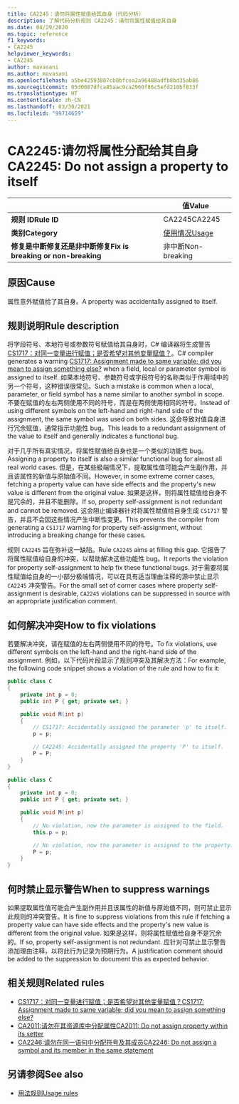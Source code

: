 ```yaml
---
title: CA2245：请勿将属性赋值给其自身（代码分析）
description: 了解代码分析规则 CA2245：请勿将属性赋值给其自身
ms.date: 04/29/2020
ms.topic: reference
f1_keywords:
- CA2245
helpviewer_keywords:
- CA2245
author: mavasani
ms.author: mavasani
ms.openlocfilehash: a5be42593807cb0bfcea2a96488adfb8bd35ab86
ms.sourcegitcommit: 05d0087dfca85aac9ca2960f86c5efd218bf833f
ms.translationtype: HT
ms.contentlocale: zh-CN
ms.lasthandoff: 03/30/2021
ms.locfileid: "99714659"
---
```

# <a name="ca2245-do-not-assign-a-property-to-itself"></a><span data-ttu-id="f359d-103">CA2245:请勿将属性分配给其自身</span><span class="sxs-lookup"><span data-stu-id="f359d-103">CA2245: Do not assign a property to itself</span></span>

| | <span data-ttu-id="f359d-104">值</span><span class="sxs-lookup"><span data-stu-id="f359d-104">Value</span></span> |
|-|-|
| <span data-ttu-id="f359d-105">**规则 ID**</span><span class="sxs-lookup"><span data-stu-id="f359d-105">**Rule ID**</span></span> |<span data-ttu-id="f359d-106">CA2245</span><span class="sxs-lookup"><span data-stu-id="f359d-106">CA2245</span></span>|
| <span data-ttu-id="f359d-107">**类别**</span><span class="sxs-lookup"><span data-stu-id="f359d-107">**Category**</span></span> |[<span data-ttu-id="f359d-108">使用情况</span><span class="sxs-lookup"><span data-stu-id="f359d-108">Usage</span></span>](usage-warnings.md)|
| <span data-ttu-id="f359d-109">**修复是中断修复还是非中断修复**</span><span class="sxs-lookup"><span data-stu-id="f359d-109">**Fix is breaking or non-breaking**</span></span> |<span data-ttu-id="f359d-110">非中断</span><span class="sxs-lookup"><span data-stu-id="f359d-110">Non-breaking</span></span>|

## <a name="cause"></a><span data-ttu-id="f359d-111">原因</span><span class="sxs-lookup"><span data-stu-id="f359d-111">Cause</span></span>

<span data-ttu-id="f359d-112">属性意外赋值给了其自身。</span><span class="sxs-lookup"><span data-stu-id="f359d-112">A property was accidentally assigned to itself.</span></span>

## <a name="rule-description"></a><span data-ttu-id="f359d-113">规则说明</span><span class="sxs-lookup"><span data-stu-id="f359d-113">Rule description</span></span>

<span data-ttu-id="f359d-114">将字段符号、本地符号或参数符号赋值给其自身时，C# 编译器将生成警告 [CS1717：对同一变量进行赋值；是否希望对其他变量赋值？](../../../csharp/misc/cs1717.md)。</span><span class="sxs-lookup"><span data-stu-id="f359d-114">C# compiler generates a warning [CS1717: Assignment made to same variable; did you mean to assign something else?](../../../csharp/misc/cs1717.md) when a field, local or parameter symbol is assigned to itself.</span></span> <span data-ttu-id="f359d-115">如果本地符号、参数符号或字段符号的名称类似于作用域中的另一个符号，这种错误很常见。</span><span class="sxs-lookup"><span data-stu-id="f359d-115">Such a mistake is common when a local, parameter, or field symbol has a name similar to another symbol in scope.</span></span> <span data-ttu-id="f359d-116">不要在赋值的左右两侧使用不同的符号，而是在两侧使用相同的符号。</span><span class="sxs-lookup"><span data-stu-id="f359d-116">Instead of using different symbols on the left-hand and right-hand side of the assignment, the same symbol was used on both sides.</span></span> <span data-ttu-id="f359d-117">这会导致对值自身进行冗余赋值，通常指示功能性 bug。</span><span class="sxs-lookup"><span data-stu-id="f359d-117">This leads to a redundant assignment of the value to itself and generally indicates a functional bug.</span></span>

<span data-ttu-id="f359d-118">对于几乎所有真实情况，将属性赋值给自身也是一个类似的功能性 bug。</span><span class="sxs-lookup"><span data-stu-id="f359d-118">Assigning a property to itself is also a similar functional bug for almost all real world cases.</span></span> <span data-ttu-id="f359d-119">但是，在某些极端情况下，提取属性值可能会产生副作用，并且该属性的新值与原始值不同。</span><span class="sxs-lookup"><span data-stu-id="f359d-119">However, in some extreme corner cases, fetching a property value can have side effects and the property's new value is different from the original value.</span></span> <span data-ttu-id="f359d-120">如果是这样，则将属性赋值给自身不是冗余的，并且不能删除。</span><span class="sxs-lookup"><span data-stu-id="f359d-120">If so, property self-assignment is not redundant and cannot be removed.</span></span> <span data-ttu-id="f359d-121">这会阻止编译器针对将属性赋值给自身生成 `CS1717` 警告，并且不会因这些情况产生中断性变更。</span><span class="sxs-lookup"><span data-stu-id="f359d-121">This prevents the compiler from generating a `CS1717` warning for property self-assignment, without introducing a breaking change for these cases.</span></span>

<span data-ttu-id="f359d-122">规则 `CA2245` 旨在弥补这一缺陷。</span><span class="sxs-lookup"><span data-stu-id="f359d-122">Rule `CA2245` aims at filling this gap.</span></span> <span data-ttu-id="f359d-123">它报告了将属性赋值给自身的冲突，以帮助解决这些功能性 bug。</span><span class="sxs-lookup"><span data-stu-id="f359d-123">It reports the violation for property self-assignment to help fix these functional bugs.</span></span> <span data-ttu-id="f359d-124">对于需要将属性赋值给自身的一小部分极端情况，可以在具有适当理由注释的源中禁止显示 `CA2245` 冲突警告。</span><span class="sxs-lookup"><span data-stu-id="f359d-124">For the small set of corner cases where property self-assignment is desirable, `CA2245` violations can be suppressed in source with an appropriate justification comment.</span></span>

## <a name="how-to-fix-violations"></a><span data-ttu-id="f359d-125">如何解决冲突</span><span class="sxs-lookup"><span data-stu-id="f359d-125">How to fix violations</span></span>

<span data-ttu-id="f359d-126">若要解决冲突，请在赋值的左右两侧使用不同的符号。</span><span class="sxs-lookup"><span data-stu-id="f359d-126">To fix violations, use different symbols on the left-hand and the right-hand side of the assignment.</span></span> <span data-ttu-id="f359d-127">例如，以下代码片段显示了规则冲突及其解决方法：</span><span class="sxs-lookup"><span data-stu-id="f359d-127">For example, the following code snippet shows a violation of the rule and how to fix it:</span></span>

```csharp
public class C
{
    private int p = 0;
    public int P { get; private set; }

    public void M(int p)
    {
        // CS1717: Accidentally assigned the parameter 'p' to itself.
        p = p;

        // CA2245: Accidentally assigned the property 'P' to itself.
        P = P;
    }
}
```

```csharp
public class C
{
    private int p = 0;
    public int P { get; private set; }

    public void M(int p)
    {
        // No violation, now the parameter is assigned to the field.
        this.p = p;

        // No violation, now the parameter is assigned to the property.
        P = p;
    }
}
```

## <a name="when-to-suppress-warnings"></a><span data-ttu-id="f359d-128">何时禁止显示警告</span><span class="sxs-lookup"><span data-stu-id="f359d-128">When to suppress warnings</span></span>

<span data-ttu-id="f359d-129">如果提取属性值可能会产生副作用并且该属性的新值与原始值不同，则可禁止显示此规则的冲突警告。</span><span class="sxs-lookup"><span data-stu-id="f359d-129">It is fine to suppress violations from this rule if fetching a property value can have side effects and the property's new value is different from the original value.</span></span> <span data-ttu-id="f359d-130">如果是这样，则将属性赋值给自身不是冗余的。</span><span class="sxs-lookup"><span data-stu-id="f359d-130">If so, property self-assignment is not redundant.</span></span> <span data-ttu-id="f359d-131">应针对可禁止显示警告添加理由注释，以将此行为记录为预期行为。</span><span class="sxs-lookup"><span data-stu-id="f359d-131">A justification comment should be added to the suppression to document this as expected behavior.</span></span>

## <a name="related-rules"></a><span data-ttu-id="f359d-132">相关规则</span><span class="sxs-lookup"><span data-stu-id="f359d-132">Related rules</span></span>

- [<span data-ttu-id="f359d-133">CS1717：对同一变量进行赋值；是否希望对其他变量赋值？</span><span class="sxs-lookup"><span data-stu-id="f359d-133">CS1717: Assignment made to same variable; did you mean to assign something else?</span></span>](../../../csharp/misc/cs1717.md)
- [<span data-ttu-id="f359d-134">CA2011:请勿在其资源库中分配属性</span><span class="sxs-lookup"><span data-stu-id="f359d-134">CA2011: Do not assign property within its setter</span></span>](ca2011.md)
- [<span data-ttu-id="f359d-135">CA2246:请勿在同一语句中分配符号及其成员</span><span class="sxs-lookup"><span data-stu-id="f359d-135">CA2246: Do not assign a symbol and its member in the same statement</span></span>](ca2246.md)

## <a name="see-also"></a><span data-ttu-id="f359d-136">另请参阅</span><span class="sxs-lookup"><span data-stu-id="f359d-136">See also</span></span>

- [<span data-ttu-id="f359d-137">用法规则</span><span class="sxs-lookup"><span data-stu-id="f359d-137">Usage rules</span></span>](usage-warnings.md)
